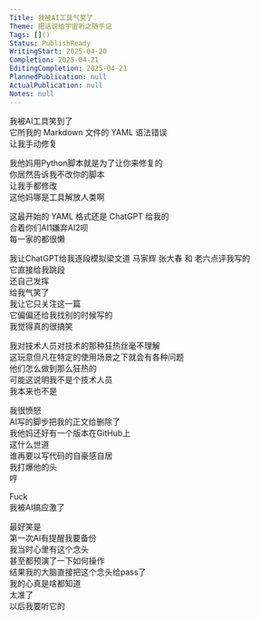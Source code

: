 ```yaml
---    
Title: 我被AI工具气笑了    
Theme: 把话说给宇宙听之随手记    
Tags: []()    
Status: PublishReady    
WritingStart: 2025-04-20    
Completion: 2025-04-21    
EditingCompletion: 2025-04-21    
PlannedPublication: null    
ActualPublication: null    
Notes: null    
---    
```

    
我被AI工具笑到了    
它所我的 Markdown 文件的 YAML 语法错误    
让我手动修复    
    
我他妈用Python脚本就是为了让你来修复的    
你居然告诉我不改你的脚本    
让我手都修改    
这他妈哪是工具解放人类啊    
    
这最开始的 YAML 格式还是 ChatGPT 给我的    
合着你们AI1嫌弃AI2呗    
每一家的都很懒    
    
我让ChatGPT给我逐段模拟梁文道 马家辉 张大春 和 老六点评我写的    
它直接给我跳段    
还自己发挥    
给我气笑了    
我让它只关注这一篇    
它偏偏还给我找别的时候写的    
我觉得真的很搞笑    
    
我对技术人员对技术的那种狂热丝毫不理解    
这玩意但凡在特定的使用场景之下就会有各种问题    
他们怎么做到那么狂热的    
可能这说明我不是个技术人员    
我本来也不是    
    
我很愤怒    
AI写的脚步把我的正文给删除了    
我他妈还好有一个版本在GitHub上    
这什么世道    
谁再要以写代码的自豪感自居    
我打爆他的头    
哼    
    
Fuck    
我被AI搞应激了    
    
最好笑是    
第一次AI有提醒我要备份    
我当时心里有这个念头    
甚至都预演了一下如何操作    
结果我的大脑直接把这个念头给pass了    
我的心真是啥都知道    
太准了    
以后我要听它的    
    
    
    